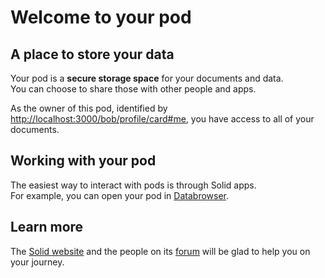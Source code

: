 # Welcome to your pod

## A place to store your data
Your pod is a **secure storage space** for your documents and data.
<br>
You can choose to share those with other people and apps.

As the owner of this pod,
identified by <a href="http://localhost:3000/bob/profile/card#me">http://localhost:3000/bob/profile/card#me</a>,
you have access to all of your documents.

## Working with your pod
The easiest way to interact with pods
is through Solid apps.
<br>
For example,
you can open your pod in [Databrowser](https://solid.github.io/mashlib/dist/browse.html?uri=http://localhost:3000/bob/).

## Learn more
The [Solid website](https://solidproject.org/)
and the people on its [forum](https://forum.solidproject.org/)
will be glad to help you on your journey.
